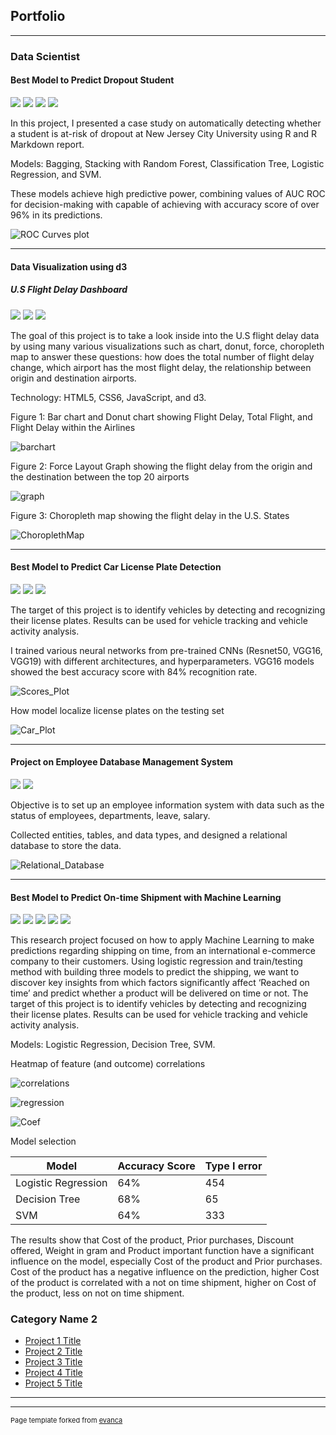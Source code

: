 ## Portfolio

---

### Data Scientist

#### Best Model to Predict Dropout Student

[![](https://img.shields.io/badge/Model-blue?logo=Models)](https://github.com/thinguyen3/student_dropout_prediction/commit/02068022fbf869cf3f4c4ace4b297cd82d7a7cd8) [![](https://img.shields.io/badge/Presentation-red?logo=Presentation)](https://github.com/thinguyen3/student_dropout_prediction/blob/main/doc/Presentation.pptx) [![](https://img.shields.io/badge/Report-red?logo=Report)](https://github.com/thinguyen3/student_dropout_prediction/blob/main/doc/report.docx) 
[![](https://img.shields.io/badge/View_on_GitHub-green?logo=GitHub)](https://github.com/thinguyen3/student_dropout_prediction)

In this project, I presented a case study on automatically detecting whether a student is at-risk of dropout at New Jersey City University using R and R Markdown report.

Models: Bagging, Stacking with Random Forest, Classification Tree, Logistic Regression, and SVM.

These models achieve high predictive power, combining values of AUC ROC for decision-making with capable of achieving with accuracy score of over 96% in its predictions. 

![ROC Curves plot](/images/ROCcurves.png "ROC Curves plot")

---
#### Data Visualization using d3

##### U.S Flight Delay Dashboard

[![](https://img.shields.io/badge/Presentation-red?logo=Presentation)](https://github.com/thinguyen3/d3_proj/blob/main/FINC560_Thi%20Diem%20My%20Nguyen_Final%20Project.pptx) 
[![](https://img.shields.io/badge/View_on_GitHub-green?logo=GitHub)](https://github.com/thinguyen3/d3_proj) [![](https://img.shields.io/badge/JavaScript-F7DF1E?logo=JavaScript)](https://github.com/thinguyen3/d3_proj/tree/main/scripts)

The goal of this project is to take a look inside into the U.S flight delay data by using many various visualizations such as chart, donut, force, choropleth map to answer these questions: how does the total number of flight delay change, which airport has the most flight delay, the relationship between origin and destination airports.

Technology: HTML5, CSS6, JavaScript, and d3.

Figure 1: Bar chart and Donut chart showing Flight Delay, Total Flight, and Flight Delay within the Airlines

![barchart](/images/barchart.png "Bar Chart")

Figure 2: Force Layout Graph showing the flight delay from the origin and the destination between the top 20 airports

![graph](/images/ForceLayoutGraph.png "Graph")

Figure 3: Choropleth map showing the flight delay in the U.S. States

![ChoroplethMap](/images/ChoroplethMap.png "Map")

---

#### Best Model to Predict Car License Plate Detection

[![](https://img.shields.io/badge/Run_in_Google_Colab-EE4C2C?logo=GoogleColab)](https://colab.research.google.com/drive/1TWdll3VPMMg90qZxWiJrsrIdRUT5AUH9) [![](https://img.shields.io/badge/Model-blue?logo=Models)](https://github.com/thinguyen3/car_license_plate_detection/blob/main/scripts/ThiNguyen_FInalProject_ML2%20submit.ipynb) [![](https://img.shields.io/badge/View_on_GitHub-green?logo=GitHub)](https://github.com/thinguyen3/car_license_plate_detection) 

The target of this project is to identify vehicles by detecting and recognizing their license plates. Results can be used for vehicle tracking and vehicle activity analysis.

I trained various neural networks from pre-trained CNNs (Resnet50, VGG16, VGG19) with different architectures, and hyperparameters. VGG16 models showed the best accuracy score with 84% recognition rate.

![Scores_Plot](/images/plot.png "Scores Plot")

How model localize license plates on the testing set

![Car_Plot](/images/car.png "Car Plot")

---

#### Project on Employee Database Management System

[![](https://img.shields.io/badge/Presentation-red?logo=Presentation)](https://github.com/thinguyen3/employee_database_management/blob/main/docs/Presentation.pdf) [![](https://img.shields.io/badge/Report-red?logo=Report)](https://github.com/thinguyen3/employee_database_management/blob/main/docs/Employee%20Database%20Management%20System.pdf) 

Objective is to set up an employee information system with data such as the status of employees, departments, leave, salary.

Collected entities, tables, and data types, and designed a relational database to store the data.

![Relational_Database](/images/ERD.png "ERD")

---

#### Best Model to Predict On-time Shipment with Machine Learning

[![](https://img.shields.io/badge/Run_in_Google_Colab-EE4C2C?logo=GoogleColab)](https://colab.research.google.com/drive/1bxXKo5suz7yBmiH2ol0DJPokOOjafoz5)
 [![](https://img.shields.io/badge/Model-blue?logo=Models)](https://github.com/thinguyen3/Predicting-on-time-shipment-with-Machine-Learning/blob/main/Google%20Colab.ipynb) [![](https://img.shields.io/badge/Presentation-red?logo=Presentation)](https://github.com/thinguyen3/Predicting-on-time-shipment-with-Machine-Learning/blob/main/Presentation.pdf) [![](https://img.shields.io/badge/Report-red?logo=Report)](https://github.com/thinguyen3/Predicting-on-time-shipment-with-Machine-Learning/blob/main/Report.pdf) [![](https://img.shields.io/badge/View_on_GitHub-green?logo=GitHub)](https://github.com/thinguyen3/Predicting-on-time-shipment-with-Machine-Learning) 

This research project focused on how to apply Machine Learning to make predictions regarding shipping on time, from an international e-commerce company to their customers. Using logistic regression and train/testing method with building three models to predict the shipping, we want to discover key insights from which factors significantly affect ‘Reached on time’ and predict whether a product will be delivered on time or not.
The target of this project is to identify vehicles by detecting and recognizing their license plates. Results can be used for vehicle tracking and vehicle activity analysis.

Models: Logistic Regression, Decision Tree, SVM.

Heatmap of feature (and outcome) correlations

![correlations](/images/corr.png)

![regression](/images/regression.png)

![Coef](/images/coef.png)

Model selection

|          Model	    |Accuracy Score	|Type I error|
|---------------------|---------------|------------|
|Logistic Regression	|64%	          |454         |
|Decision Tree	      |68%	          |65          |
|SVM	                |64%	          |333         |

The results show that Cost of the product, Prior purchases, Discount offered, Weight in gram and Product important function have a significant influence on the model, especially Cost of the product and Prior purchases. Cost of the product has a negative influence on the prediction, higher Cost of the product is correlated with a not on time shipment, higher on Cost of the product, less on not on time shipment. 

### Category Name 2

- [Project 1 Title](http://example.com/)
- [Project 2 Title](http://example.com/)
- [Project 3 Title](http://example.com/)
- [Project 4 Title](http://example.com/)
- [Project 5 Title](http://example.com/)

---




---
<p style="font-size:11px">Page template forked from <a href="https://github.com/evanca/quick-portfolio">evanca</a></p>
<!-- Remove above link if you don't want to attibute -->
